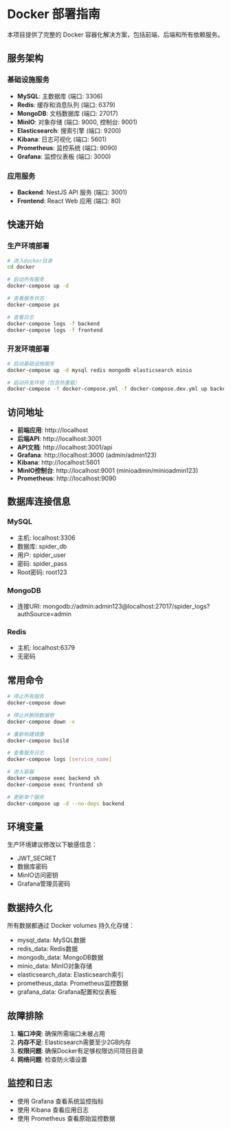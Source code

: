 # Docker 部署指南

本项目提供了完整的 Docker 容器化解决方案，包括前端、后端和所有依赖服务。

## 服务架构

### 基础设施服务
- **MySQL**: 主数据库 (端口: 3306)
- **Redis**: 缓存和消息队列 (端口: 6379)
- **MongoDB**: 文档数据库 (端口: 27017)
- **MinIO**: 对象存储 (端口: 9000, 控制台: 9001)
- **Elasticsearch**: 搜索引擎 (端口: 9200)
- **Kibana**: 日志可视化 (端口: 5601)
- **Prometheus**: 监控系统 (端口: 9090)
- **Grafana**: 监控仪表板 (端口: 3000)

### 应用服务
- **Backend**: NestJS API 服务 (端口: 3001)
- **Frontend**: React Web 应用 (端口: 80)

## 快速开始

### 生产环境部署

```bash
# 进入docker目录
cd docker

# 启动所有服务
docker-compose up -d

# 查看服务状态
docker-compose ps

# 查看日志
docker-compose logs -f backend
docker-compose logs -f frontend
```

### 开发环境部署

```bash
# 启动基础设施服务
docker-compose up -d mysql redis mongodb elasticsearch minio

# 启动开发环境（包含热重载）
docker-compose -f docker-compose.yml -f docker-compose.dev.yml up backend frontend
```

## 访问地址

- **前端应用**: http://localhost
- **后端API**: http://localhost:3001
- **API文档**: http://localhost:3001/api
- **Grafana**: http://localhost:3000 (admin/admin123)
- **Kibana**: http://localhost:5601
- **MinIO控制台**: http://localhost:9001 (minioadmin/minioadmin123)
- **Prometheus**: http://localhost:9090

## 数据库连接信息

### MySQL
- 主机: localhost:3306
- 数据库: spider_db
- 用户: spider_user
- 密码: spider_pass
- Root密码: root123

### MongoDB
- 连接URI: mongodb://admin:admin123@localhost:27017/spider_logs?authSource=admin

### Redis
- 主机: localhost:6379
- 无密码

## 常用命令

```bash
# 停止所有服务
docker-compose down

# 停止并删除数据卷
docker-compose down -v

# 重新构建镜像
docker-compose build

# 查看服务日志
docker-compose logs [service_name]

# 进入容器
docker-compose exec backend sh
docker-compose exec frontend sh

# 更新单个服务
docker-compose up -d --no-deps backend
```

## 环境变量

生产环境建议修改以下敏感信息：
- JWT_SECRET
- 数据库密码
- MinIO访问密钥
- Grafana管理员密码

## 数据持久化

所有数据都通过 Docker volumes 持久化存储：
- mysql_data: MySQL数据
- redis_data: Redis数据
- mongodb_data: MongoDB数据
- minio_data: MinIO对象存储
- elasticsearch_data: Elasticsearch索引
- prometheus_data: Prometheus监控数据
- grafana_data: Grafana配置和仪表板

## 故障排除

1. **端口冲突**: 确保所需端口未被占用
2. **内存不足**: Elasticsearch需要至少2GB内存
3. **权限问题**: 确保Docker有足够权限访问项目目录
4. **网络问题**: 检查防火墙设置

## 监控和日志

- 使用 Grafana 查看系统监控指标
- 使用 Kibana 查看应用日志
- 使用 Prometheus 查看原始监控数据